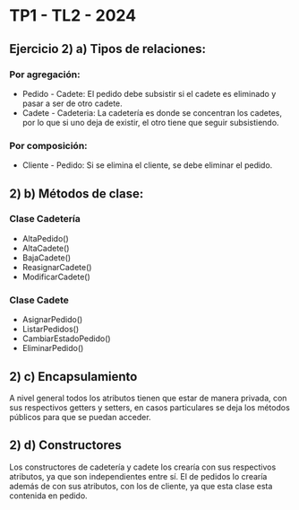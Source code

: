 ﻿# TP1 - TL2 - 2024

## Ejercicio 2) a) Tipos de relaciones:

### Por agregación:

* Pedido - Cadete: El pedido debe subsistir si el cadete es eliminado y pasar a ser de otro cadete.
* Cadete - Cadeteria: La cadetería es donde se concentran los cadetes, por lo que si uno deja de existir, el otro tiene que seguir subsistiendo.

### Por composición:

* Cliente - Pedido: Si se elimina el cliente, se debe eliminar el pedido.

## 2) b) Métodos de clase:

### Clase Cadetería

* AltaPedido()
* AltaCadete()
* BajaCadete()
* ReasignarCadete()
* ModificarCadete()

### Clase Cadete

* AsignarPedido()
* ListarPedidos()
* CambiarEstadoPedido()
* EliminarPedido()

## 2) c) Encapsulamiento

A nivel general todos los atributos tienen que estar de manera privada, con sus respectivos getters y setters, en casos particulares se deja los métodos públicos para que se puedan acceder.

## 2) d) Constructores

Los constructores de cadetería y cadete los crearía con sus respectivos atributos, ya que son independientes entre sí. El de pedidos lo crearía además de con sus atributos, con los de cliente, ya que esta clase esta contenida en pedido.
